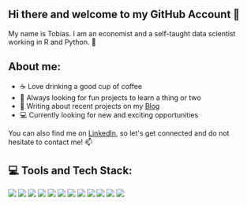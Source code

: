 ## Hi there and welcome to my GitHub Account 👋

My name is Tobias. I am an economist and a self-taught data scientist working in R and Python. :snake:

## About me:

- :coffee:  Love drinking a good cup of coffee
- :book:  Always looking for fun projects to learn a thing or two
- :pencil:  Writing about recent projects on my [Blog](https://tlary.github.io)
- :computer:  Currently looking for new and exciting opportunities 

You can also find me on [LinkedIn](https://www.linkedin.com/in/tobias-larysch-97981519b/), so let's get connected and do not hesitate to contact me! :mailbox: 

## :computer: Tools and Tech Stack:

![](https://img.shields.io/badge/OS-Linux-informational?style=flat&logo=linux&logoColor=white&color=2bbc8a)
![](https://img.shields.io/badge/Code-Python-informational?style=flat&logo=python&logoColor=white&color=2bbc8a)
![](https://img.shields.io/badge/Code-R-informational?style=flat&logo=R&logoColor=white&color=2bbc8a)
![](https://img.shields.io/badge/Editor-RStudio-informational?style=flat&logo=rstudio&logoColor=white&color=2bbc8a)
![](https://img.shields.io/badge/Editor-PyCharm-informational?style=flat&logo=pycharm&logoColor=white&color=2bbc8a)
![](https://img.shields.io/badge/Tools-Streamlit-informational?style=flat&logo=Streamlit&logoColor=white&color=2bbc8a)
![](https://img.shields.io/badge/Tools-Docker-informational?style=flat&logo=Docker&logoColor=white&color=2bbc8a)
![](https://img.shields.io/badge/Tools-GitHub-informational?style=flat&logo=GitHub&logoColor=white&color=2bbc8a)
![](https://img.shields.io/badge/Tools-GitHub%20Actions-informational?style=flat&logo=GitHub%20Actions&logoColor=white&color=2bbc8a)
![](https://img.shields.io/badge/Tools-Hugo-informational?style=flat&logo=hugo&logoColor=white&color=2bbc8a)
![](https://img.shields.io/badge/Office-MS%20Office-informational?style=flat&logo=Microsoft%20Office&logoColor=white&color=2bbc8a)
![](https://img.shields.io/badge/Writing-LaTeX-informational?style=flat&logo=LaTeX&logoColor=white&color=2bbc8a)


<!--
**tlary/tlary** is a ✨ _special_ ✨ repository because its `README.md` (this file) appears on your GitHub profile.
Logos from Simple Icons -> https://simpleicons.org/
-->
